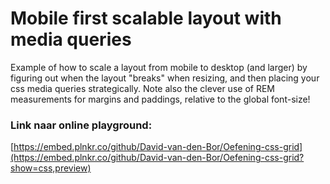 # Mobile first scalable layout with media queries

Example of how to scale a layout from mobile to desktop (and larger) by figuring out when the layout "breaks" when resizing, and then placing your css media queries strategically. Note also the clever use of REM measurements for margins and paddings, relative to the global font-size!

### Link naar online playground:

[https://embed.plnkr.co/github/David-van-den-Bor/Oefening-css-grid](https://embed.plnkr.co/github/David-van-den-Bor/Oefening-css-grid?show=css,preview)
